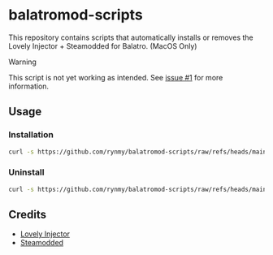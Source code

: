 # balatromod-scripts

This repository contains scripts that automatically installs or removes the Lovely Injector + Steamodded for Balatro. (MacOS Only)

> [!WARNING]
> This script is not yet working as intended. See [issue #1](https://github.com/rynmy/balatromod-scripts/issues/1) for more information.

## Usage

### Installation

```bash
curl -s https://github.com/rynmy/balatromod-scripts/raw/refs/heads/main/install.sh | bash
```

### Uninstall

```bash
curl -s https://github.com/rynmy/balatromod-scripts/raw/refs/heads/main/uninstall.sh | bash
```

## Credits

- [Lovely Injector](https://github.com/ethangreen-dev/lovely-injector)
- [Steamodded](https://github.com/Steamopollys/steamodded)
